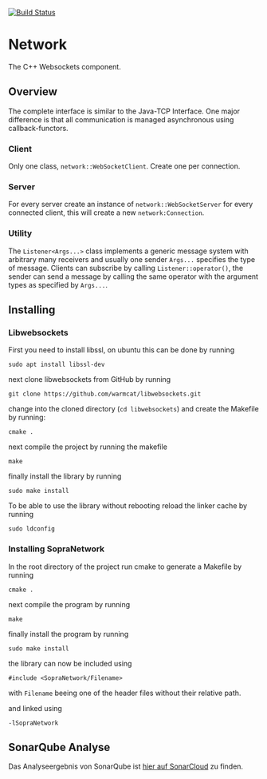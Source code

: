 [![Build Status](https://travis-ci.org/SoPra-Team-17/WebsocketCPP.svg?branch=master)](https://travis-ci.org/SoPra-Team-17/WebsocketCPP)
# Network
The C++ Websockets component.

## Overview
The complete interface is similar to the Java-TCP Interface.
One major difference is that all communication is managed asynchronous
using callback-functors.

### Client
Only one class, `network::WebSocketClient`. Create one per connection.

### Server
For every server create an instance of `network::WebSocketServer`
for every connected client, this will create 
a new `network:Connection`.

### Utility
The `Listener<Args...>` class implements a generic message system 
with arbitrary many receivers and usually one sender
`Args...` specifies the type of message. Clients can
subscribe by calling `Listener::operator()`, the sender can send
a message by calling the same operator with the argument types
as specified by `Args...`.

## Installing
### Libwebsockets
First you need to install libssl, on ubuntu this can be done by running

```
sudo apt install libssl-dev
```
next clone libwebsockets from GitHub by running

```
git clone https://github.com/warmcat/libwebsockets.git
```

change into the cloned directory (`cd libwebsockets`) and create the Makefile by running:

```
cmake .
```

next compile the project by running the makefile

```
make
```

finally install the library by running

```
sudo make install
```

To be able to use the library without rebooting reload the linker cache by running

```
sudo ldconfig
```

### Installing SopraNetwork
In the root directory of the  project run cmake to generate a Makefile by running
```
cmake .
```
next compile the program by running
```
make
```
finally install the program by running
```
sudo make install
```
the library can now be included using

```
#include <SopraNetwork/Filename>
```
with `Filename` beeing one of the header files without their relative path.

and linked using

```
-lSopraNetwork
```

## SonarQube Analyse
Das Analyseergebnis von SonarQube ist [hier auf SonarCloud](https://sonarcloud.io/dashboard?id=SoPra-Team-17_WebsocketCPP) zu finden.
